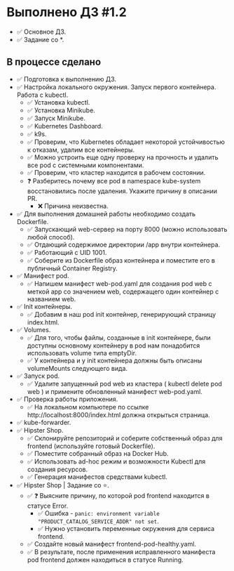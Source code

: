 # Выполнено ДЗ #1.2

- ✅ Основное ДЗ.
- ✅ Задание со *.

## В процессе сделано

- ✅ Подготовка к выполнению ДЗ.
- ✅ Настройка локального окружения. Запуск первого контейнера. Работа с kubectl.
  - ✅ Установка kubectl.
  - ✅ Установка Minikube.
  - ✅ Запуск Minikube.
  - ✅ Kubernetes Dashboard.
  - ✅ k9s.
  - ✅ Проверим, что Kubernetes обладает некоторой устойчивостью к отказам,
    удалим все контейнеры.
  - ✅ Можно устроить еще одну проверку на прочность и удалить все pod с
    системными компонентами.
  - ✅ Проверим, что кластер находится в рабочем состоянии.
  - ❓ Разберитесь почему все pod в namespace kube-system восстановились после
    удаления. Укажите причину в описании PR.
    - ❌ Причина неизвестна.
- ✅ Для выполнения домашней работы необходимо создать Dockerfile.
  - ✅ Запускающий web-сервер на порту 8000 (можно использовать любой способ).
  - ✅ Отдающий содержимое директории /app внутри контейнера.
  - ✅ Работающий с UID 1001.
  - ✅ Соберите из Dockerfile образ контейнера и поместите его в публичный
    Container Registry.
- ✅ Манифест pod.
  - ✅ Напишем манифест web-pod.yaml для создания pod web c меткой app со
    значением web, содержащего один контейнер с названием web.
- ✅ Init контейнеры.
  - ✅ Добавим в наш pod init контейнер, генерирующий страницу index.html.
- ✅ Volumes.
  - ✅ Для того, чтобы файлы, созданные в init контейнере, были доступны
    основному контейнеру в pod нам понадобится использовать volume типа
    emptyDir.
  - ✅ У контейнера и у init контейнера должны быть описаны volumeMounts
    следующего вида.
- ✅ Запуск pod.
  - ✅ Удалите запущенный pod web из кластера ( kubectl delete pod web ) и
    примените обновленный манифест web-pod.yaml.
- ✅ Проверка работы приложения.
  - ✅ На локальном компьютере по ссылке http://localhost:8000/index.html должна
    открыться страница.
- ✅ kube-forwarder.
- ✅ Hipster Shop.
  - ✅ Склонируйте репозиторий и соберите собственный образ для frontend
    (используйте готовый Dockerfile).
  - ✅ Поместите собранный образ на Docker Hub.
  - ✅ Использовать ad-hoc режим и возможности Kubectl для создания ресурсов.
  - ✅ Генерация манифестов средствами kubectl.
- ✅ Hipster Shop | Задание со ⭐.
  - ✅ ❓ Выясните причину, по которой pod frontend находится в статусе Error.
    - ✅ Ошибка - `panic: environment variable "PRODUCT_CATALOG_SERVICE_ADDR" not set`.
    - ✅ Нужно установить переменные окружения для сервиса frontend.
  - ✅ Создайте новый манифест frontend-pod-healthy.yaml.
  - ✅ В результате, после применения исправленного манифеста pod frontend должен
    находиться в статусе Running.
